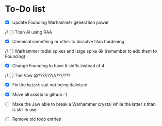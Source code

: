 # To-Do list

- [x] Update Founding Warhammer generation power

// [ ] Titan AI using RAA

- [x] Chemical something or other to dissolve titan hardening

// [ ] Warhammer radial spikes and large spike :sob: (remember to add them to Founding)

- [x] Change Founding to have 5 shifts instead of 4

// [ ] The Vow :scream:???//??////??/???

- [x] Fix the `height` stat not being italicized

- [x] Move all assets to github :')

- [ ] Make the Jaw able to break a Warhammer crystal while the latter's titan is still in use

- [ ] Remove old todo entries
